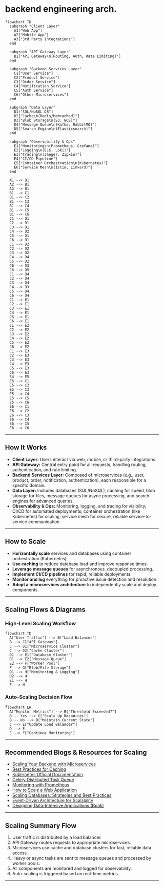 # backend engineering arch.

```mermaid
flowchart TD
  subgraph "Client Layer"
    A1["Web App"]
    A2["Mobile App"]
    A3["3rd Party Integrations"]
  end

  subgraph "API Gateway Layer"
    B1["API Gateway\n(Routing, Auth, Rate Limiting)"]
  end

  subgraph "Backend Services Layer"
    C1["User Service"]
    C2["Product Service"]
    C3["Order Service"]
    C4["Notification Service"]
    C5["Auth Service"]
    C6["Other Microservices"]
  end

  subgraph "Data Layer"
    D1["SQL/NoSQL DB"]
    D2["Cache\n(Redis/Memcached)"]
    D3["Blob Storage\n(S3, GCS)"]
    D4["Message Queue\n(Kafka, RabbitMQ)"]
    D5["Search Engine\n(Elasticsearch)"]
  end

  subgraph "Observability & Ops"
    E1["Monitoring\n(Prometheus, Grafana)"]
    E2["Logging\n(ELK, Loki)"]
    E3["Tracing\n(Jaeger, Zipkin)"]
    E4["CI/CD Pipeline"]
    E5["Container Orchestration\n(Kubernetes)"]
    E6["Service Mesh\n(Istio, Linkerd)"]
  end

  A1 --> B1
  A2 --> B1
  A3 --> B1
  B1 --> C1
  B1 --> C2
  B1 --> C3
  B1 --> C4
  B1 --> C5
  B1 --> C6
  C1 --> D1
  C2 --> D1
  C3 --> D1
  C4 --> D2
  C5 --> D1
  C6 --> D1
  C1 --> D2
  C2 --> D2
  C3 --> D2
  C4 --> D4
  C5 --> D2
  C6 --> D3
  C6 --> D5
  C1 --> D4
  C2 --> D4
  C3 --> D4
  C4 --> D3
  C5 --> D4
  C6 --> D4
  C1 --> E1
  C2 --> E1
  C3 --> E1
  C4 --> E1
  C5 --> E1
  C6 --> E1
  C1 --> E2
  C2 --> E2
  C3 --> E2
  C4 --> E2
  C5 --> E2
  C6 --> E2
  C1 --> E3
  C2 --> E3
  C3 --> E3
  C4 --> E3
  C5 --> E3
  C6 --> E3
  E4 --> E5
  E5 --> C1
  E5 --> C2
  E5 --> C3
  E5 --> C4
  E5 --> C5
  E5 --> C6
  E6 --> C1
  E6 --> C2
  E6 --> C3
  E6 --> C4
  E6 --> C5
  E6 --> C6
```

---

## How It Works

- **Client Layer:** Users interact via web, mobile, or third-party integrations.
- **API Gateway:** Central entry point for all requests, handling routing, authentication, and rate limiting.
- **Backend Services Layer:** Composed of microservices (e.g., user, product, order, notification, authentication), each responsible for a specific domain.
- **Data Layer:** Includes databases (SQL/NoSQL), caching for speed, blob storage for files, message queues for async processing, and search engines for advanced queries.
- **Observability & Ops:** Monitoring, logging, and tracing for visibility; CI/CD for automated deployments; container orchestration (like Kubernetes) for scaling; service mesh for secure, reliable service-to-service communication.

---

## How to Scale

- **Horizontally scale** services and databases using container orchestration (Kubernetes).
- **Use caching** to reduce database load and improve response times.
- **Leverage message queues** for asynchronous, decoupled processing.
- **Implement CI/CD pipelines** for rapid, reliable deployments.
- **Monitor and log** everything for proactive issue detection and resolution.
- **Adopt a microservices architecture** to independently scale and deploy components.

---

## Scaling Flows & Diagrams

### High-Level Scaling Workflow

```mermaid
flowchart TD
  A["User Traffic"] --> B["Load Balancer"]
  B --> C["API Gateway"]
  C --> D1["Microservice Cluster"]
  C --> D2["Cache Cluster"]
  D1 --> E1["Database Cluster"]
  D1 --> E2["Message Queue"]
  E2 --> F["Worker Pool"]
  F --> G["Blob/File Storage"]
  D1 --> H["Monitoring & Logging"]
  D2 --> H
  E1 --> H
  F --> H
```

### Auto-Scaling Decision Flow

```mermaid
flowchart LR
  A["Monitor Metrics"] --> B{"Threshold Exceeded?"}
  B -- Yes --> C["Scale Up Resources"]
  B -- No --> D["Maintain Current State"]
  C --> E["Update Load Balancer"]
  D --> E
  E --> F["Continue Monitoring"]
```

---

## Recommended Blogs & Resources for Scaling

- [Scaling Your Backend with Microservices](https://martinfowler.com/articles/microservices.html)
- [Best Practices for Caching](https://redis.io/docs/manual/optimization/)
- [Kubernetes Official Documentation](https://kubernetes.io/docs/home/)
- [Celery Distributed Task Queue](https://docs.celeryq.dev/en/stable/)
- [Monitoring with Prometheus](https://prometheus.io/docs/introduction/overview/)
- [How to Scale a Web Application](https://www.digitalocean.com/community/tutorials/how-to-scale-a-web-application)
- [Scaling Databases: Strategies and Best Practices](https://www.cockroachlabs.com/blog/scaling-databases/)
- [Event-Driven Architecture for Scalability](https://aws.amazon.com/architecture/event-driven/)
- [Designing Data-Intensive Applications (Book)](https://dataintensive.net/)

---

## Scaling Summary Flow

1. User traffic is distributed by a load balancer.
2. API Gateway routes requests to appropriate microservices.
3. Microservices use cache and database clusters for fast, reliable data access.
4. Heavy or async tasks are sent to message queues and processed by worker pools.
5. All components are monitored and logged for observability.
6. Auto-scaling is triggered based on real-time metrics.

---


